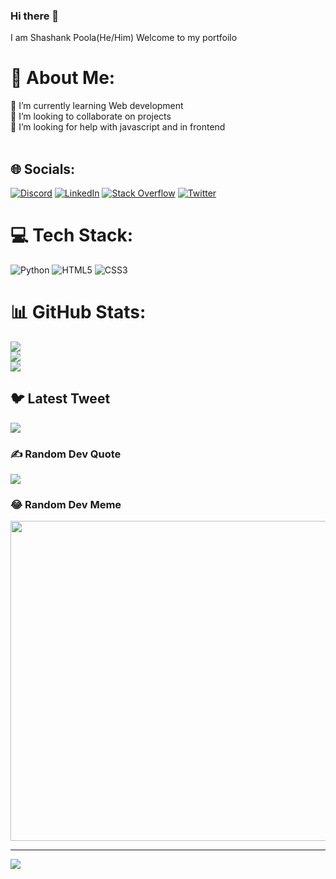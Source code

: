### Hi there 👋

I am Shashank Poola(He/Him)
Welcome to my portfoilo
# 💫 About Me:
🌱 I’m currently learning Web development<br>👯 I’m looking to collaborate on projects<br>🤝 I’m looking for help with javascript and in frontend<br><br>


## 🌐 Socials:
[![Discord](https://img.shields.io/badge/Discord-%237289DA.svg?logo=discord&logoColor=white)](https://discord.gg/Shashank#3362) [![LinkedIn](https://img.shields.io/badge/LinkedIn-%230077B5.svg?logo=linkedin&logoColor=white)](https://linkedin.com/in/shashank-poola) [![Stack Overflow](https://img.shields.io/badge/-Stackoverflow-FE7A16?logo=stack-overflow&logoColor=white)](https://stackoverflow.com/users/shashank-poola) [![Twitter](https://img.shields.io/badge/Twitter-%231DA1F2.svg?logo=Twitter&logoColor=white)](https://twitter.com/ShashankPoola) 

# 💻 Tech Stack:
![Python](https://img.shields.io/badge/python-3670A0?style=flat&logo=python&logoColor=ffdd54) ![HTML5](https://img.shields.io/badge/html5-%23E34F26.svg?style=flat&logo=html5&logoColor=white) ![CSS3](https://img.shields.io/badge/css3-%231572B6.svg?style=flat&logo=css3&logoColor=white)
# 📊 GitHub Stats:
![](https://github-readme-stats.vercel.app/api?username=shashank-poola&theme=dark&hide_border=false&include_all_commits=true&count_private=false)<br/>
![](https://github-readme-streak-stats.herokuapp.com/?user=shashank-poola&theme=dark&hide_border=false)<br/>
![](https://github-readme-stats.vercel.app/api/top-langs/?username=shashank-poola&theme=dark&hide_border=false&include_all_commits=true&count_private=false&layout=compact)

## 🐦 Latest Tweet
[![](https://gtce.itsvg.in/api?username=shashank_poola)](https://github.com/VishwaGauravIn/github-twitter-card-embed)

### ✍️ Random Dev Quote
![](https://quotes-github-readme.vercel.app/api?type=horizontal&theme=gruvbox)

### 😂 Random Dev Meme
<img src="https://rm.up.railway.app/" width="512px"/>

---
[![](https://visitcount.itsvg.in/api?id=shashank-poola&icon=2&color=12)](https://visitcount.itsvg.in)
